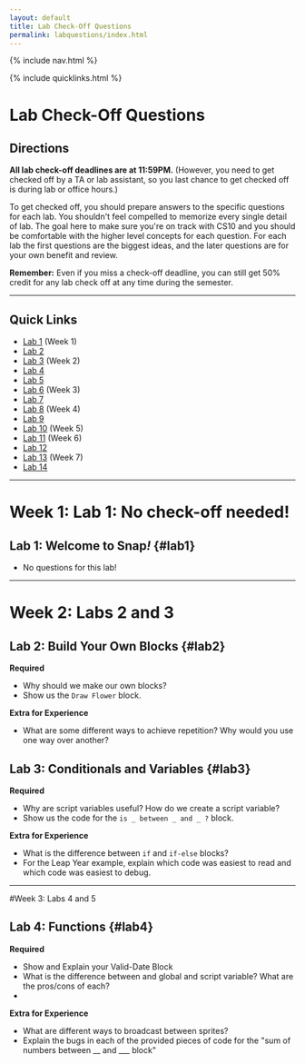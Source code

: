```yaml
---
layout: default
title: Lab Check-Off Questions
permalink: labquestions/index.html
---
```


{% include nav.html %}

{% include quicklinks.html %}

<script>
    {% include_relative assets/cs10.js %}
</script>

# Lab Check-Off Questions

<div class="page-section" markdown="1">

## Directions

**All lab check-off deadlines are at 11:59PM.**
(However, you need to get checked off by a TA or lab assistant, so you last chance to get checked off is during lab or office hours.)

To get checked off, you should prepare answers to the specific questions for each lab. You shouldn't feel compelled to memorize every single detail of lab. The goal here to make sure you're on track with CS10 and you should be comfortable with the higher level concepts for each question. For each lab the first questions are the biggest ideas, and the later questions are for your own benefit and review.

**Remember:** Even if you miss a check-off deadline, you can still get 50% credit for any lab check off at any time during the semester.

</div>

---

<div class="page-section" markdown="1">

## Quick Links

* [Lab 1](#lab1) (Week 1)
* [Lab 2](#lab2)
* [Lab 3](#lab3) (Week 2)
* [Lab 4](#lab4)
* [Lab 5](#lab5)
* [Lab 6](#lab6) (Week 3)
* [Lab 7](#lab7)
* [Lab 8](#lab8) (Week 4)
* [Lab 9](#lab9)
* [Lab 10](#lab10) (Week 5)
* [Lab 11](#lab11) (Week 6)
* [Lab 12](#lab12)
* [Lab 13](#lab13) (Week 7)
* [Lab 14](#lab14) 
</div>

---

<div class="page-section" markdown="1">

# Week 1: Lab 1: No check-off needed!

## Lab 1: Welcome to Snap<em>!</em>   {#lab1}
* No questions for this lab!

---

# Week 2: Labs 2 and 3

## Lab 2: Build Your Own Blocks {#lab2}

**Required**

* Why should we make our own blocks?
* Show us the `Draw Flower` block.

**Extra for Experience**

* What are some different ways to achieve repetition? Why would you use one way over another?

## Lab 3: Conditionals and Variables {#lab3}

**Required**

* Why are script variables useful? How do we create a script variable?
* Show us the code for the <code>is _ between _ and _ ?</code> block.

**Extra for Experience**

* What is the difference between <code>if</code> and <code>if-else</code> blocks?
* For the Leap Year example, explain which code was easiest to read and which code was easiest to debug.

</div>

------

#Week 3: Labs 4 and 5

## Lab 4: Functions {#lab4}

**Required** 

* Show and Explain your Valid-Date Block
* What is the difference between and global and script variable? What are the pros/cons of each?
* 
**Extra for Experience**

* What are different ways to broadcast between sprites?
* Explain the bugs in each of the provided pieces of code for the "sum of numbers between __ and ___ block"


